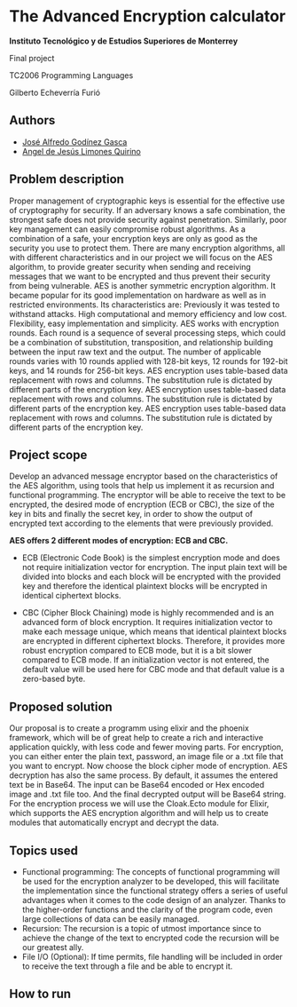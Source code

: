 
# The Advanced Encryption calculator

**Instituto Tecnológico y de Estudios Superiores de Monterrey**

Final project

TC2006 Programming Languages

Gilberto Echeverría Furió


## Authors
- [José Alfredo Godínez Gasca](https://github.com/AlfredoGodinez)
- [Angel de Jesús Limones Quirino](https://github.com/C1TR0N5)



## Problem description
Proper management of cryptographic keys is essential for the effective use of cryptography for security. If an adversary knows a safe combination, the strongest safe does not provide security against penetration. Similarly, poor key management can easily compromise robust algorithms. As a combination of a safe, your encryption keys are only as good as the security you use to protect them. There are many encryption algorithms, all with different characteristics and in our project we will focus on the AES algorithm, to provide greater security when sending and receiving messages that we want to be encrypted and thus prevent their security from being vulnerable. AES is another symmetric encryption algorithm. It became popular for its good implementation on hardware as well as in restricted environments. Its characteristics are: Previously it was tested to withstand attacks. High computational and memory efficiency and low cost. Flexibility, easy implementation and simplicity. AES works with encryption rounds. Each round is a sequence of several processing steps, which could be a combination of substitution, transposition, and relationship building between the input raw text and the output. The number of applicable rounds varies with 10 rounds applied with 128-bit keys, 12 rounds for 192-bit keys, and 14 rounds for 256-bit keys. AES encryption uses table-based data replacement with rows and columns. The substitution rule is dictated by different parts of the encryption key. AES encryption uses table-based data replacement with rows and columns. The substitution rule is dictated by different parts of the encryption key. AES encryption uses table-based data replacement with rows and columns. The substitution rule is dictated by different parts of the encryption key.

## Project scope
Develop an advanced message encryptor based on the characteristics of the AES algorithm, using tools that help us implement it as recursion and functional programming.
The encryptor will be able to receive the text to be encrypted, the desired mode of encryption (ECB or CBC), the size of the key in bits and finally the secret key, in order to show the output of encrypted text according to the elements that were previously provided.

**AES offers 2 different modes of encryption: ECB and CBC.**

* ECB (Electronic Code Book) is the simplest encryption mode and does not require initialization vector for encryption. The input plain text will be divided into blocks and each block will be encrypted with the provided key and therefore the identical plaintext blocks will be encrypted in identical ciphertext blocks.

* CBC (Cipher Block Chaining) mode is highly recommended and is an advanced form of block encryption. It requires initialization vector to make each message unique, which means that identical plaintext blocks are encrypted in different ciphertext blocks. Therefore, it provides more robust encryption compared to ECB mode, but it is a bit slower compared to ECB mode. If an initialization vector is not entered, the default value will be used here for CBC mode and that default value is a zero-based byte.

## Proposed solution
Our proposal is to create a programm using elixir and the phoenix framework, which will be of great help to create a rich and interactive application quickly, with less code and fewer moving parts.
For encryption, you can either enter the plain text, password, an image file or a .txt file that you want to encrypt. Now choose the block cipher mode of encryption.
AES decryption has also the same process. By default, it assumes the entered text be in Base64. The input can be Base64 encoded or Hex encoded image and .txt file too. And the final decrypted output will be Base64 string.
For the encryption process we will use the Cloak.Ecto module for Elixir, which supports the AES encryption algorithm and will help us to create modules that automatically encrypt and decrypt the data.

## Topics used
* Functional programming: The concepts of functional programming will be used for the encryption analyzer to be developed, this will facilitate the implementation since the functional strategy offers a series of useful advantages when it comes to the code design of an analyzer. Thanks to the higher-order functions and the clarity of the program code, even large collections of data can be easily managed.
* Recursion: The recursion is a topic of utmost importance since to achieve the change of the text to encrypted code the recursion will be our greatest ally.
* File I/O (Optional): If time permits, file handling will be included in order to receive the text through a file and be able to encrypt it.

## How to run



